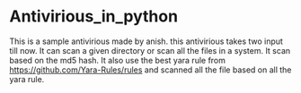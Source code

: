 # Antivirious_in_python
This is a sample antivirious made by anish.
this antivirious takes two input till now.
It can scan a given directory or scan all the files in a system.
It scan based on the md5 hash.
It also use the best yara rule from  https://github.com/Yara-Rules/rules and scanned all the file based on all the yara rule.

